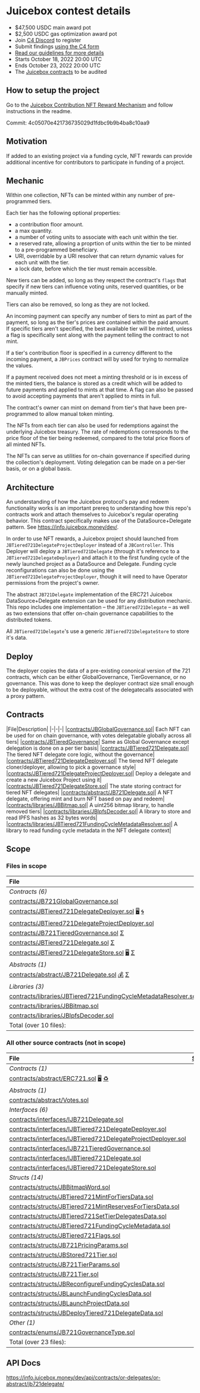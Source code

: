 # Juicebox contest details
- $47,500 USDC main award pot
- $2,500 USDC gas optimization award pot
- Join [C4 Discord](https://discord.gg/code4rena) to register
- Submit findings [using the C4 form](https://code4rena.com/contests/2022-10-juicebox-contest/submit)
- [Read our guidelines for more details](https://docs.code4rena.com/roles/wardens)
- Starts October 18, 2022 20:00 UTC
- Ends October 23, 2022 20:00 UTC
- The [Juicebox contracts](https://github.com/jbx-protocol/juice-nft-rewards/tree/4ac8cb18f5873a4f59341719450be6a91c4fa8e1) to be audited

## How to setup the project

Go to the [Juicebox Contribution NFT Reward Mechanism](https://github.com/jbx-protocol/juice-nft-rewards/tree/4ac8cb18f5873a4f59341719450be6a91c4fa8e1) and follow instructions in the readme.

Commit: 4c05070e421736735029d1fdbc9b9b4ba8c10aa9

## Motivation

If added to an existing project via a funding cycle, NFT rewards can provide additional incentive for contributors to participate in funding of a project.

## Mechanic

Within one collection, NFTs can be minted within any number of pre-programmed tiers.

Each tier has the following optional properties:

- a contribution floor amount.
- a max quantity.
- a number of voting units to associate with each unit within the tier.
- a reserved rate, allowing a proprtion of units within the tier to be minted to a pre-programmed beneficiary.
- URI, overridable by a URI resolver that can return dynamic values for each unit with the tier.
- a lock date, before which the tier must remain accessible.

New tiers can be added, so long as they respect the contract's `flags` that specify if new tiers can influence voting units, reserved quantities, or be manually minted.

Tiers can also be removed, so long as they are not locked.

An incoming payment can specify any number of tiers to mint as part of the payment, so long as the tier's prices are contained within the paid amount. If specific tiers aren't specified, the best available tier will be minted, unless a flag is specifically sent along with the payment telling the contract to not mint.

If a tier's contribution floor is specified in a currency different to the incoming payment, a `JBPrices` contract will by used for trying to normalize the values.

If a payment received does not meet a minting threshold or is in excess of the minted tiers, the balance is stored as a credit which will be added to future payments and applied to mints at that time. A flag can also be passed to avoid accepting payments that aren't applied to mints in full. 

The contract's owner can mint on demand from tier's that have been pre-programmed to allow manual token minting.

The NFTs from each tier can also be used for redemptions against the underlying Juicebox treasury. The rate of redemptions corresponds to the price floor of the tier being redeemed, compared to the total price floors of all minted NFTs.

The NFTs can serve as utilities for on-chain governance if specified during the collection's deployment. Voting delegation can be made on a per-tier basis, or on a global basis.

## Architecture

An understanding of how the Juicebox protocol's pay and redeem functionality works is an important prereq to understanding how this repo's contracts work and attach themselves to Juicebox's regular operating behavior. This contract specifically makes use of the DataSource+Delegate pattern. See https://info.juicebox.money/dev/.

In order to use NFT rewards, a Juicebox project should launched from `JBTiered721DelegateProjectDeployer` instead of a `JBController`. This Deployer will deploy a `JBTiered721Delegate` (through it's reference to a `JBTiered721DelegateDeployer`) and attach it to the first funding cycle of the newly launched project as a DataSource and Delegate. Funding cycle reconfigurations can also be done using the `JBTiered721DelegateProjectDeployer`, though it will need to have Operator permissions from the project's owner.

The abstract `JB721Delegate` implementation of the ERC721 Juicebox DataSource+Delegate extension can be used for any distribution mechanic. This repo includes one implementation – the `JBTiered721Delegate` – as well as two extensions that offer on-chain governance capabilities to the distributed tokens. 

All `JBTiered721Delegate`'s use a generic `JBTiered721DelegateStore` to store it's data.

## Deploy

The deployer copies the data of a pre-existing cononical version of the 721 contracts, which can be either GlobalGovernance, TierGovernance, or no governance. This was done to keep the deployer contract size small enough to be deployable, without the extra cost of the delegatecalls associated with a proxy pattern. 

## Contracts

|File|Description|
|-|-|-|
|[contracts/JBGlobalGovernance.sol]()| Each NFT can be used for on chain governance, with votes delegatable globally across all tiers|
|[contracts/JBTieredGovernance]()| Same as Global Governance except delegation is done on a per tier basis|
|[contracts/JBTiered721Delegate.sol]()| The tiered NFT delegate core logic, without the governance|
|[contracts/JBTiered721DelegateDeployer.sol]()| The tiered NFT delegate cloner/deployer, allowing to pick a governance style|
|[contracts/JBTiered721DelegateProjectDeployer.sol]()| Deploy a delegate and create a new Juicebox Project using it|
|[contracts/JBTiered721DelegateStore.sol]()| The state storing contract for tiered NFT delegates|
|[contracts/abstract/JB721Delegate.sol]()| A NFT delegate, offering mint and burn NFT based on pay and redeem|
|[contracts/libraries/JBBitmap.sol]()| A uint256 bitmap library, to handle removed tiers|
|[contracts/libraries/JBIpfsDecoder.sol]()| A library to store and read IPFS hashes as 32 bytes words|
|[contracts/libraries/JBTiered721FundingCycleMetadataResolver.sol]()| A library to read funding cycle metadata in the NFT delegate context|


## Scope
### Files in scope
|File|[SLOC](#nowhere "(nSLOC, SLOC, Lines)")|[Coverage](#nowhere "(Lines hit / Total)")|
|:-|:-:|:-:|
|_Contracts (6)_|
|[contracts/JB721GlobalGovernance.sol](https://github.com/jbx-protocol/juice-nft-rewards/blob/main/contracts/JB721GlobalGovernance.sol)|[24](#nowhere "(nSLOC:13, SLOC:24, Lines:62)")|[100.00%](#nowhere "(Hit:3 / Total:3)")|
|[contracts/JBTiered721DelegateDeployer.sol](https://github.com/jbx-protocol/juice-nft-rewards/blob/main/contracts/JBTiered721DelegateDeployer.sol) [🖥](#nowhere "Uses Assembly") [🌀](#nowhere "create/create2")|[62](#nowhere "(nSLOC:59, SLOC:62, Lines:139)")|[93.33%](#nowhere "(Hit:14 / Total:15)")|
|[contracts/JBTiered721DelegateProjectDeployer.sol](https://github.com/jbx-protocol/juice-nft-rewards/blob/main/contracts/JBTiered721DelegateProjectDeployer.sol)|[121](#nowhere "(nSLOC:83, SLOC:121, Lines:257)")|[37.50%](#nowhere "(Hit:6 / Total:16)")|
|[contracts/JB721TieredGovernance.sol](https://github.com/jbx-protocol/juice-nft-rewards/blob/main/contracts/JB721TieredGovernance.sol) [Σ](#nowhere "Unchecked Blocks")|[135](#nowhere "(nSLOC:93, SLOC:135, Lines:329)")|[68.75%](#nowhere "(Hit:22 / Total:32)")|
|[contracts/JBTiered721Delegate.sol](https://github.com/jbx-protocol/juice-nft-rewards/blob/main/contracts/JBTiered721Delegate.sol) [Σ](#nowhere "Unchecked Blocks")|[328](#nowhere "(nSLOC:273, SLOC:328, Lines:796)")|[93.85%](#nowhere "(Hit:122 / Total:130)")|
|[contracts/JBTiered721DelegateStore.sol](https://github.com/jbx-protocol/juice-nft-rewards/blob/main/contracts/JBTiered721DelegateStore.sol) [🖥](#nowhere "Uses Assembly") [Σ](#nowhere "Unchecked Blocks")|[540](#nowhere "(nSLOC:465, SLOC:540, Lines:1303)")|[95.43%](#nowhere "(Hit:209 / Total:219)")|
|_Abstracts (1)_|
|[contracts/abstract/JB721Delegate.sol](https://github.com/jbx-protocol/juice-nft-rewards/blob/main/contracts/abstract/JB721Delegate.sol) [💰](#nowhere "Payable Functions") [Σ](#nowhere "Unchecked Blocks")|[146](#nowhere "(nSLOC:117, SLOC:146, Lines:337)")|[87.18%](#nowhere "(Hit:34 / Total:39)")|
|_Libraries (3)_|
|[contracts/libraries/JBTiered721FundingCycleMetadataResolver.sol](https://github.com/jbx-protocol/juice-nft-rewards/blob/main/contracts/libraries/JBTiered721FundingCycleMetadataResolver.sol)|[13](#nowhere "(nSLOC:13, SLOC:13, Lines:18)")|[66.67%](#nowhere "(Hit:2 / Total:3)")|
|[contracts/libraries/JBBitmap.sol](https://github.com/jbx-protocol/juice-nft-rewards/blob/main/contracts/libraries/JBBitmap.sol)|[37](#nowhere "(nSLOC:25, SLOC:37, Lines:76)")|[0.00%](#nowhere "(Hit:0 / Total:9)")|
|[contracts/libraries/JBIpfsDecoder.sol](https://github.com/jbx-protocol/juice-nft-rewards/blob/main/contracts/libraries/JBIpfsDecoder.sol)|[54](#nowhere "(nSLOC:50, SLOC:54, Lines:89)")|[100.00%](#nowhere "(Hit:30 / Total:30)")|
|Total (over 10 files):| [1460](#nowhere "(nSLOC:1191, SLOC:1460, Lines:3406)")| [89.11%](#nowhere "Hit:442 / Total:496")|


### All other source contracts (not in scope)
|File|[SLOC](#nowhere "(nSLOC, SLOC, Lines)")|[Coverage](#nowhere "(Lines hit / Total)")|
|:-|:-:|:-:|
|_Contracts (1)_|
|[contracts/abstract/ERC721.sol](https://github.com/jbx-protocol/juice-nft-rewards/blob/main/contracts/abstract/ERC721.sol) [🖥](#nowhere "Uses Assembly") [♻️](#nowhere "TryCatch Blocks")|[214](#nowhere "(nSLOC:158, SLOC:214, Lines:447)")|[55.00%](#nowhere "(Hit:33 / Total:60)")|
|_Abstracts (1)_|
|[contracts/abstract/Votes.sol](https://github.com/jbx-protocol/juice-nft-rewards/blob/main/contracts/abstract/Votes.sol)|[86](#nowhere "(nSLOC:73, SLOC:86, Lines:178)")|[80.00%](#nowhere "(Hit:20 / Total:25)")|
|_Interfaces (6)_|
|[contracts/interfaces/IJB721Delegate.sol](https://github.com/jbx-protocol/juice-nft-rewards/blob/main/contracts/interfaces/IJB721Delegate.sol)|[13](#nowhere "(nSLOC:13, SLOC:13, Lines:23)")|-|
|[contracts/interfaces/IJBTiered721DelegateDeployer.sol](https://github.com/jbx-protocol/juice-nft-rewards/blob/main/contracts/interfaces/IJBTiered721DelegateDeployer.sol)|[15](#nowhere "(nSLOC:12, SLOC:15, Lines:19)")|-|
|[contracts/interfaces/IJBTiered721DelegateProjectDeployer.sol](https://github.com/jbx-protocol/juice-nft-rewards/blob/main/contracts/interfaces/IJBTiered721DelegateProjectDeployer.sol)|[28](#nowhere "(nSLOC:16, SLOC:28, Lines:35)")|-|
|[contracts/interfaces/IJB721TieredGovernance.sol](https://github.com/jbx-protocol/juice-nft-rewards/blob/main/contracts/interfaces/IJB721TieredGovernance.sol)|[39](#nowhere "(nSLOC:31, SLOC:39, Lines:51)")|-|
|[contracts/interfaces/IJBTiered721Delegate.sol](https://github.com/jbx-protocol/juice-nft-rewards/blob/main/contracts/interfaces/IJBTiered721Delegate.sol)|[58](#nowhere "(nSLOC:42, SLOC:58, Lines:80)")|-|
|[contracts/interfaces/IJBTiered721DelegateStore.sol](https://github.com/jbx-protocol/juice-nft-rewards/blob/main/contracts/interfaces/IJBTiered721DelegateStore.sol)|[89](#nowhere "(nSLOC:47, SLOC:89, Lines:131)")|-|
|_Structs (14)_|
|[contracts/structs/JBBitmapWord.sol](https://github.com/jbx-protocol/juice-nft-rewards/blob/main/contracts/structs/JBBitmapWord.sol)|[5](#nowhere "(nSLOC:5, SLOC:5, Lines:11)")|-|
|[contracts/structs/JBTiered721MintForTiersData.sol](https://github.com/jbx-protocol/juice-nft-rewards/blob/main/contracts/structs/JBTiered721MintForTiersData.sol)|[5](#nowhere "(nSLOC:5, SLOC:5, Lines:11)")|-|
|[contracts/structs/JBTiered721MintReservesForTiersData.sol](https://github.com/jbx-protocol/juice-nft-rewards/blob/main/contracts/structs/JBTiered721MintReservesForTiersData.sol)|[5](#nowhere "(nSLOC:5, SLOC:5, Lines:11)")|-|
|[contracts/structs/JBTiered721SetTierDelegatesData.sol](https://github.com/jbx-protocol/juice-nft-rewards/blob/main/contracts/structs/JBTiered721SetTierDelegatesData.sol)|[5](#nowhere "(nSLOC:5, SLOC:5, Lines:11)")|-|
|[contracts/structs/JBTiered721FundingCycleMetadata.sol](https://github.com/jbx-protocol/juice-nft-rewards/blob/main/contracts/structs/JBTiered721FundingCycleMetadata.sol)|[6](#nowhere "(nSLOC:6, SLOC:6, Lines:13)")|-|
|[contracts/structs/JBTiered721Flags.sol](https://github.com/jbx-protocol/juice-nft-rewards/blob/main/contracts/structs/JBTiered721Flags.sol)|[7](#nowhere "(nSLOC:7, SLOC:7, Lines:15)")|-|
|[contracts/structs/JB721PricingParams.sol](https://github.com/jbx-protocol/juice-nft-rewards/blob/main/contracts/structs/JB721PricingParams.sol)|[9](#nowhere "(nSLOC:9, SLOC:9, Lines:18)")|-|
|[contracts/structs/JBStored721Tier.sol](https://github.com/jbx-protocol/juice-nft-rewards/blob/main/contracts/structs/JBStored721Tier.sol)|[10](#nowhere "(nSLOC:10, SLOC:10, Lines:21)")|-|
|[contracts/structs/JB721TierParams.sol](https://github.com/jbx-protocol/juice-nft-rewards/blob/main/contracts/structs/JB721TierParams.sol)|[12](#nowhere "(nSLOC:12, SLOC:12, Lines:25)")|-|
|[contracts/structs/JB721Tier.sol](https://github.com/jbx-protocol/juice-nft-rewards/blob/main/contracts/structs/JB721Tier.sol)|[13](#nowhere "(nSLOC:13, SLOC:13, Lines:27)")|-|
|[contracts/structs/JBReconfigureFundingCyclesData.sol](https://github.com/jbx-protocol/juice-nft-rewards/blob/main/contracts/structs/JBReconfigureFundingCyclesData.sol)|[13](#nowhere "(nSLOC:13, SLOC:13, Lines:25)")|-|
|[contracts/structs/JBLaunchFundingCyclesData.sol](https://github.com/jbx-protocol/juice-nft-rewards/blob/main/contracts/structs/JBLaunchFundingCyclesData.sol)|[15](#nowhere "(nSLOC:15, SLOC:15, Lines:27)")|-|
|[contracts/structs/JBLaunchProjectData.sol](https://github.com/jbx-protocol/juice-nft-rewards/blob/main/contracts/structs/JBLaunchProjectData.sol)|[17](#nowhere "(nSLOC:17, SLOC:17, Lines:30)")|-|
|[contracts/structs/JBDeployTiered721DelegateData.sol](https://github.com/jbx-protocol/juice-nft-rewards/blob/main/contracts/structs/JBDeployTiered721DelegateData.sol)|[23](#nowhere "(nSLOC:23, SLOC:23, Lines:41)")|-|
|_Other (1)_|
|[contracts/enums/JB721GovernanceType.sol](https://github.com/jbx-protocol/juice-nft-rewards/blob/main/contracts/enums/JB721GovernanceType.sol)|[6](#nowhere "(nSLOC:6, SLOC:6, Lines:8)")|-|
|Total (over 23 files):| [693](#nowhere "(nSLOC:543, SLOC:693, Lines:1258)")| [62.35%](#nowhere "Hit:53 / Total:85")|

## API Docs

https://info.juicebox.money/dev/api/contracts/or-delegates/or-abstract/jb721delegate/
